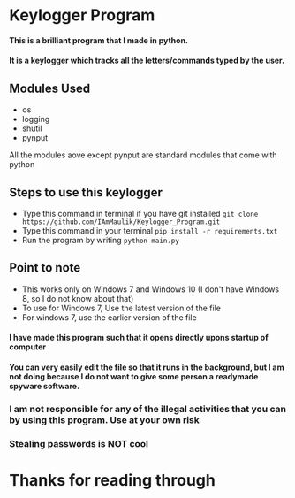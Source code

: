 # Keylogger Program

#### This is a brilliant program that I made in python.
#### It is a keylogger which tracks all the letters/commands typed by the user.

## Modules Used
- os
- logging
- shutil
- pynput

All the modules aove except pynput are standard modules that come with python

## Steps to use this keylogger
- Type this command in terminal if you have git installed 
  ```git clone https://github.com/IAmMaulik/Keylogger_Program.git```
- Type this command in your terminal
	```pip install -r requirements.txt```
- Run the program by writing ```python main.py```


## Point to note
- This works only on Windows 7 and Windows 10 (I don't have Windows 8, so I do not know about that)
- To use for Windows 7, Use the latest version of the file
- For windows 7, use the earlier version of the file

#### I have made this program such that it opens directly upons startup of computer
#### You can very easily edit the file so that it runs in the background, but I am not doing because I do not want to give some person a readymade spyware software.


### I am not responsible for any of the illegal activities that you can by using this program. Use at your own risk
### Stealing passwords is NOT cool

# Thanks for reading through
